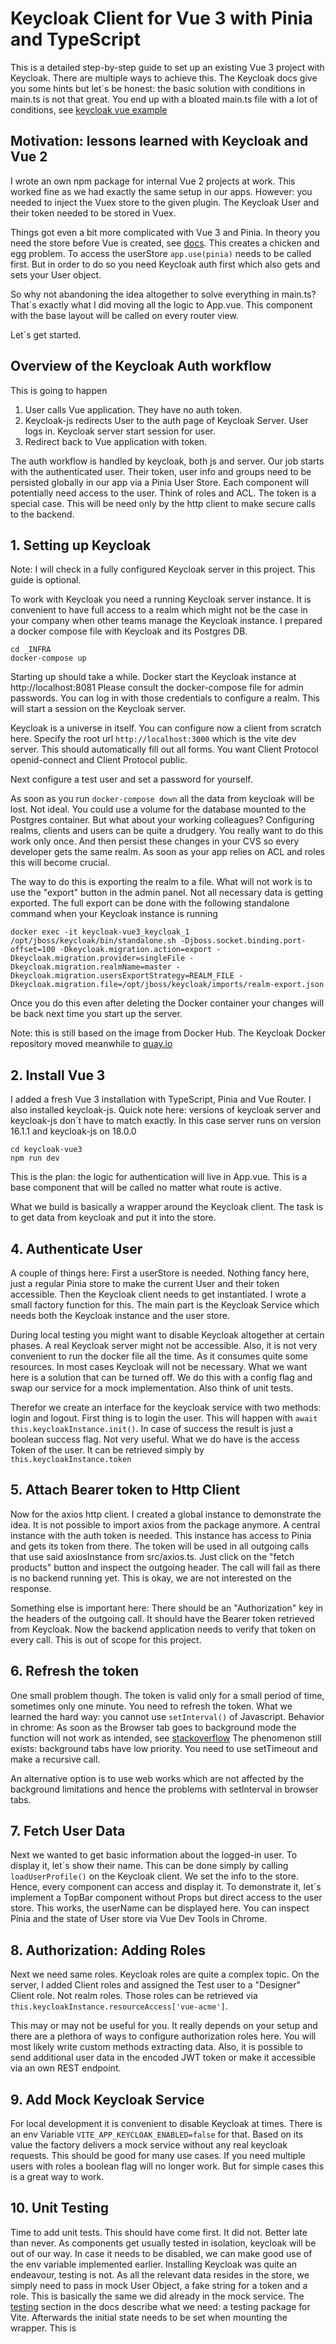 # Keycloak Client for Vue 3 with Pinia and TypeScript

This is a detailed step-by-step guide to set up an existing Vue 3 project with Keycloak. There are multiple ways to 
achieve this. The Keycloak docs give you some hints but let´s be honest: the basic solution with conditions 
in main.ts is not that great. You end up with a bloated main.ts file with a lot of conditions, see
[keycloak vue example](https://www.keycloak.org/securing-apps/vue)

## Motivation: lessons learned with Keycloak and Vue 2
I wrote an own npm package for internal Vue 2 projects at work. This worked fine as we had exactly the same setup in 
our apps. However: you needed to inject the Vuex store to the given plugin. The Keycloak User and their token needed 
to be stored in Vuex.

Things got even a bit more complicated with Vue 3 and Pinia. In theory you need the store before Vue is created, 
see [docs](https://pinia.vuejs.org/core-concepts/outside-component-usage.html). This creates a chicken and egg problem.
To access the userStore `app.use(pinia)` needs to be called first. But in order to do so you need Keycloak auth first 
which also gets and sets your User object.

So why not abandoning the idea altogether to solve everything in main.ts? That´s exactly what I did moving all the 
logic to App.vue. This component with the base layout will be called on every router view. 

Let´s get started.

## Overview of the Keycloak Auth workflow
This is going to happen
1) User calls Vue application. They have no auth token. 
2) Keycloak-js redirects User to the auth page of Keycloak Server. User logs in. Keycloak server start session for user.
3) Redirect back to Vue application with token.

The auth workflow is handled by keycloak, both js and server. Our job starts with the authenticated user. Their token,
user info and groups need to be persisted globally in our app via a Pinia User Store. Each component will potentially 
need access to the user. Think of roles and ACL. The token is a special case. This will be need only by the http client
to make secure calls to the backend.

## 1. Setting up Keycloak
Note: I will check in a fully configured Keycloak server in this project. This guide is optional.

To work with Keycloak you need a running Keycloak server instance. It is convenient to have full access to a realm
which might not be the case in your company when other teams manage the Keycloak instance. I prepared a docker compose
file with Keycloak and its Postgres DB.
```
cd _INFRA
docker-compose up
```

Starting up should take a while. Docker start the Keycloak instance at http://localhost:8081 Please consult the 
docker-compose file for admin passwords. You can log in with those credentials to configure a realm. This will start a session on the
Keycloak server.

Keycloak is a universe in itself. You can configure now a client from scratch here. Specify the root url 
`http://localhost:3000` which is the vite dev server. This should automatically fill out all forms. 
You want Client Protocol openid-connect and Client Protocol public.

Next configure a test user and set a password for yourself.

As soon as you run `docker-compose down` all the data from keycloak will be lost. Not ideal. You could use a volume
for the database mounted to the Postgres container. But what about your working colleagues? Configuring realms,
clients and users can be quite a drudgery. You really want to do this work only once. And then persist these changes
in your CVS so every developer gets the same realm. As soon as your app relies on ACL and roles this will become crucial.

The way to do this is exporting the realm to a file. What will not work is to use the "export" button in the admin panel.
Not all necessary data is getting exported. The full export can be done with the following standalone command when your 
Keycloak instance is running
```
docker exec -it keycloak-vue3_keycloak_1 /opt/jboss/keycloak/bin/standalone.sh -Djboss.socket.binding.port-offset=100 -Dkeycloak.migration.action=export -Dkeycloak.migration.provider=singleFile -Dkeycloak.migration.realmName=master -Dkeycloak.migration.usersExportStrategy=REALM_FILE -Dkeycloak.migration.file=/opt/jboss/keycloak/imports/realm-export.json
```
Once you do this even after deleting the Docker container your changes will be back next time you start up the server.

Note: this is still based on the image from Docker Hub. The Keycloak Docker repository moved meanwhile to 
[quay.io](https://quay.io/repository/keycloak/keycloak)

## 2. Install Vue 3
I added a fresh Vue 3 installation with TypeScript, Pinia and Vue Router. I also installed keycloak-js. Quick note here:
versions of keycloak server and keycloak-js don´t have to match exactly. In this case server runs on version 16.1.1 and 
keycloak-js on 18.0.0
```
cd keycloak-vue3
npm run dev
```
This is the plan: the logic for authentication will live in App.vue. This is a base component that will be called no
matter what route is active.

What we build is basically a wrapper around the Keycloak client. The task is to get data from keycloak and put it 
into the store. 

## 4. Authenticate User
A couple of things here: First a userStore is needed. Nothing fancy here, just a regular Pinia store to make the 
current User and their token accessible. Then the Keycloak client needs to get instantiated. I wrote a small 
factory function for this. The main part is the Keycloak Service which needs both the Keycloak instance and the user
store. 

During local testing you might want to disable Keycloak altogether at certain phases. A real Keycloak server might not
be accessible. Also, it is not very convenient to run the docker file all the time. As it consumes quite some resources.
In most cases Keycloak will not be necessary. What we want here is a solution that can be turned off. We do this with 
a config flag and swap our service for a mock implementation. Also think of unit tests. 

Therefor we create an interface for the keycloak service with two methods: login and logout.
First thing is to login the user. This will happen with `await this.keycloakInstance.init()`. In case of success the result
is just a boolean success flag. Not very useful. What we do have is the access Token of the user. It can be retrieved
simply by `this.keycloakInstance.token`

## 5. Attach Bearer token to Http Client
Now for the axios http client. I created a global instance to demonstrate the idea. It is not possible to import
axios from the package anymore. A central instance with the auth token is needed. This instance has access to Pinia and 
gets its token from there. The token will be used in all outgoing calls that use said axiosInstance from src/axios.ts. 
Just click on the "fetch products" button and inspect the outgoing header. The call will fail as there is no backend
running yet. This is okay, we are not interested on the response. 

Something else is important here: There should be an "Authorization" key in the headers of the outgoing call. It should
have the Bearer token retrieved from Keycloak. Now the backend application needs to verify that token on every call.
This is out of scope for this project.

## 6. Refresh the token
One small problem though. The token is valid only for a small period of time, sometimes only one minute. You need to 
refresh the token. What we learned the hard way: you cannot use `setInterval()` of Javascript. Behavior in chrome: As 
soon as the Browser tab goes to background mode the function will not work as intended, 
see [stackoverflow](https://stackoverflow.com/questions/6032429/chrome-timeouts-interval-suspended-in-background-tabs) 
The phenomenon still exists: background tabs have low priority. You need to use setTimeout and make a recursive call.

An alternative option is to use web works which are not affected by the background limitations and hence the problems
with setInterval in browser tabs.

## 7. Fetch User Data
Next we wanted to get basic information about the logged-in user. To display it, let´s show their name. This can be
done simply by calling `loadUserProfile()` on the Keycloak client. We set the info to the store. Hence, every component
can access and display it. To demonstrate it, let´s implement a TopBar component without Props but direct access to 
the user store. This works, the userName can be displayed here. You can inspect Pinia and the state of User store via
Vue Dev Tools in Chrome. 

## 8. Authorization: Adding Roles
Next we need same roles. Keycloak roles are quite a complex topic. On the server, I added Client roles and assigned
the Test user to a "Designer" Client role. Not realm roles. Those roles can be retrieved via 
`this.keycloakInstance.resourceAccess['vue-acme']`. 

This may or may not be useful for you. It really depends on your setup and there are a plethora of ways to configure
authorization roles here. You will most likely write custom methods extracting data. Also, it is possible to send 
additional user data in the encoded JWT token or make it accessible via an own REST endpoint.

## 9. Add Mock Keycloak Service
For local development it is convenient to disable Keycloak at times. There is an env Variable `VITE_APP_KEYCLOAK_ENABLED=false`
for that. Based on its value the factory delivers a mock service without any real keycloak requests. This should
be good for many use cases. If you need multiple users with roles a boolean flag will no longer work. But
for simple cases this is a great way to work.

## 10. Unit Testing
Time to add unit tests. This should have come first. It did not. Better late than never. As components get usually 
tested in isolation, keycloak will be out of our way. In case it needs to be disabled, we can make good use of the
env variable implemented earlier. Installing Keycloak was quite an endeavour, testing is not. As all the relevant data
resides in the store, we simply need to pass in mock User Object, a fake string for a token and a role. This is basically
the same we did already in the mock service. The [testing](https://pinia.vuejs.org/cookbook/testing.html#unit-testing-components) 
section in the docs describe what we need: a testing package for Vite. Afterwards the initial state needs to be set
when mounting the wrapper. This is 

